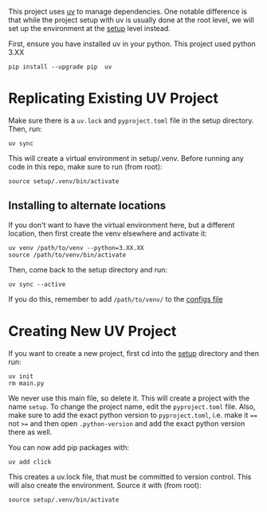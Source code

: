 This project uses [uv](https://docs.astral.sh/uv/guides/projects/) to manage dependencies. One notable difference is that while the project setup with uv is usually done at the root level, we will set up the environment at the [setup](../setup) level instead. 

First, ensure you have installed uv in your python. This project used python 3.XX
```console
pip install --upgrade pip  uv
```


# Replicating Existing UV Project

Make sure there is a `uv.lock` and `pyproject.toml` file in the setup directory. Then, run:

```console
uv sync
```

This will create a virtual environment in setup/.venv. Before running any code in this repo, make sure to run (from root):

```console
source setup/.venv/bin/activate
```

## Installing to alternate locations

If you don't want to have the virtual environment here, but a different location, then first create the venv elsewhere and activate it:
```console
uv venv /path/to/venv --python=3.XX.XX
source /path/to/venv/bin/activate
```
Then, come back to the setup directory and run:
```console
uv sync --active
```

If you do this, remember to add `/path/to/venv/` to the [configs file](../configs/project_vars.yaml)


# Creating New UV Project

If you want to create a new project, first cd into the [setup](../setup) directory and then run:
```console
uv init
rm main.py
```
We never use this main file, so delete it. This will create a project with the name `setup`. To change the project name, edit the `pyproject.toml` file. Also, make sure to add the exact python version to `pyproject.toml`, i.e. make it `==` not `>=` and then open `.python-version` and add the exact python version there as well.

You can now add pip packages with:
```console
uv add click
```

This creates a uv.lock file, that must be committed to version control. This will also create the environment. Source it with (from root):


```console
source setup/.venv/bin/activate
```
